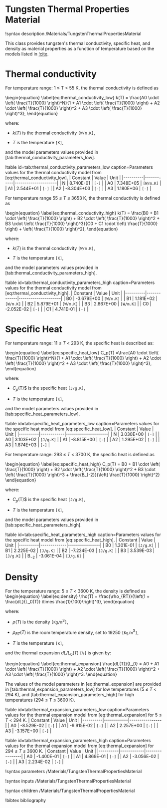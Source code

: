# Tungsten Thermal Properties Material

!syntax description /Materials/TungstenThermalPropertiesMaterial

This class provides tungsten's thermal conductivity, specific heat, and density as material properties as a function of temperature based on the models listed in [!cite](milner2024space).

# Thermal conductivity

For temperature range: 1 ≤ T < 55 K, the thermal conductivity is defined as

\begin{equation} \label{eq:thermal_conductivity_low}
k(T) =
\frac{A0 \cdot \left( \frac{T}{1000} \right)^N}{1 + A1 \cdot \left( \frac{T}{1000} \right) + A2 \cdot \left( \frac{T}{1000} \right)^2 + A3 \cdot \left( \frac{T}{1000} \right)^3},
\end{equation}

where:

- $k(T)$ is the thermal conductivity `[W/m.K]`,

- $T$ is the temperature `[K]`,

and the model parameters values provided in [tab:thermal_conductivity_parameters_low].

!table id=tab:thermal_conductivity_parameters_low caption=Parameters values for the thermal conductivity model from [eq:thermal_conductivity_low].
| Constant | Value      | Unit                |
|----------|------------|---------------------|
| N        | 8.740E-01  | `[-]`               |
| A0       | 7.348E+05  | `[W/m.K]`           |
| A1       | 2.544E+01  | `[-]`               |
| A2       | -8.304E+03 | `[-]`               |
| A3       | 1.180E+06  | `[-]`               |

For temperature range 55 ≤ $T$ ≤ 3653 K, the thermal conductivity is defined as

\begin{equation} \label{eq:thermal_conductivity_high}
k(T) = \frac{B0 + B1 \cdot \left( \frac{T}{1000} \right) + B2 \cdot \left( \frac{T}{1000} \right)^2 + B3 \cdot \left( \frac{T}{1000} \right)^3}{C0 + C1 \cdot \left( \frac{T}{1000} \right) + \left( \frac{T}{1000} \right)^2},
\end{equation}

where:

- $k(T)$ is the thermal conductivity `[W/m.K]`,

- $T$ is the temperature `[K]`,

and the model parameters values provided in [tab:thermal_conductivity_parameters_high].

!table id=tab:thermal_conductivity_parameters_high caption=Parameters values for the thermal conductivity model from [eq:thermal_conductivity_high].
| Constant | Value       | Unit                |
|----------|-------------|---------------------|
| B0       | -3.679E+00  | `[W/m.K]`           |
| B1       | 1.181E+02   | `[W/m.K]`           |
| B2       | 5.879E+01   | `[W/m.K]`           |
| B3       | 2.867E+00   | `[W/m.K]`           |
| C0       | -2.052E-02  | `[-]`               |
| C1       | 4.741E-01   | `[-]`               |

# Specific Heat

For temperature range: 11 ≤ $T$ < 293 K, the specific heat  is described as:

\begin{equation} \label{eq:specific_heat_low}
C_p(T) =\frac{A0 \cdot \left( \frac{T}{1000} \right)^N}{1 + A1 \cdot \left( \frac{T}{1000} \right) + A2 \cdot \left( \frac{T}{1000} \right)^2 + A3 \cdot \left( \frac{T}{1000} \right)^3},
\end{equation}

where:

- $C_p$(T)$ is the specific heat `[J/g.K]`,

- $T$ is the temperature `[K]`,

and the model parameters values provided in [tab:specific_heat_parameters_low].

!table id=tab:specific_heat_parameters_low caption=Parameters values for the specific heat model from [eq:specific_heat_low].
| Constant | Value      | Unit                |
|----------|------------|---------------------|
| N        | 3.030E+00  | `[-]`               |
| A0       | 3.103E+02  | `[J/g.K]`           |
| A1       | -8.815E+00 | `[-]`               |
| A2       | 1.295E+02  | `[-]`               |
| A3       | 1.874E+03  | `[-]`               |

For temperature range: 293 ≤ $T$ < 3700 K, the specific heat is defined as

\begin{equation} \label{eq:specific_heat_high}
C_p(T) = B0 + B1 \cdot \left( \frac{T}{1000} \right) + B2 \cdot \left( \frac{T}{1000} \right)^2 + B3 \cdot \left( \frac{T}{1000} \right)^3 + \frac{B_{-2}}{\left( \frac{T}{1000} \right)^2}
\end{equation}

where:

- $C_p$(T)$ is the specific heat `[J/g.K]`,

- $T$ is the temperature `[K]`,

and the model parameters values provided in [tab:specific_heat_parameters_high].

!table id=tab:specific_heat_parameters_high caption=Parameters values for the specific heat model from [eq:specific_heat_high].
| Constant | Value       | Unit           |
|----------|-------------|----------------|
| B0       | 1.301E-01   | `[J/g.K]`      |
| B1       | 2.225E-02   | `[J/g.K]`      |
| B2       | -7.224E-03  | `[J/g.K]`      |
| B3       | 3.539E-03   | `[J/g.K]`      |
| B$_{-2}$ | -3.061E-04  | `[J/g.K]`      |

# Density

For the temperature range: 5 ≤ $T$ < 3600 K, the density is defined as
\begin{equation} \label{eq:density}
\rho(T) = \frac{\rho_{RT}}{\left(1 + \frac{dL}{L_0(T)} \times \frac{1}{100}\right)^3},
\end{equation}

where:

- $\rho(T)$ is the density `[Kg/m`$^3$`]`,

- $\rho_{RT}(T)$ is the room temperature density, set to 19250 `[Kg/m`$^3$`]`,

- $T$ is the temperature `[K]`,

and the thermal expansion $dL/L_0(T)$ `[%]` is given by:

\begin{equation} \label{eq:thermal_expansion}
\frac{dL(T)}{L_0} = A0 + A1 \cdot \left( \frac{T}{1000} \right) + A2 \cdot \left( \frac{T}{1000} \right)^2 + A3 \cdot \left( \frac{T}{1000} \right)^3.
\end{equation}

The values of the model parameters in [eq:thermal_expansion] are provided in [tab:thermal_expansion_parameters_low] for low temperatures (5 ≤ $T$ < 294 K), and [tab:thermal_expansion_parameters_high] for high temperatures (294 ≤ $T$ ≤ 3600 K).

!table id=tab:thermal_expansion_parameters_low caption=Parameters values for the thermal expansion model from [eq:thermal_expansion] for 5 ≤ $T$ < 294 K.
| Constant | Value      | Unit           |
|----------|------------|----------------|
| A0       | -8.529E-02 | `[-]`          |
| A1       | -9.915E-02 | `[-]`          |
| A2       | 2.257E+00  | `[-]`          |
| A3       | -3.157E+00 | `[-]`          |

!table id=tab:thermal_expansion_parameters_high caption=Parameters values for the thermal expansion model from [eq:thermal_expansion] for 294 ≤ $T$ ≤ 3600 K.
| Constant | Value      | Unit           |
|----------|------------|----------------|
| A0       | -1.400E-01 | `[-]`          |
| A1       | 4.869E-01  | `[-]`          |
| A2       | -3.056E-02 | `[-]`          |
| A3       | 2.234E-02  | `[-]`          |

!syntax parameters /Materials/TungstenThermalPropertiesMaterial

!syntax inputs /Materials/TungstenThermalPropertiesMaterial

!syntax children /Materials/TungstenThermalPropertiesMaterial

!bibtex bibliography
